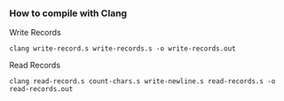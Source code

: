 ### How to compile with Clang

Write Records

```
clang write-record.s write-records.s -o write-records.out
```

Read Records

```
clang read-record.s count-chars.s write-newline.s read-records.s -o read-records.out
```

